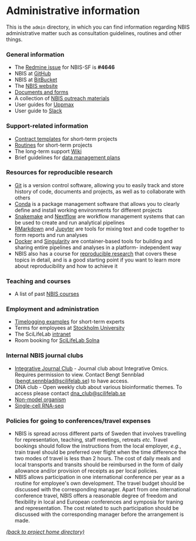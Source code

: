 # Administrative information

This is the `admin` directory, in which you can find information regarding NBIS
administrative matter such as consultation guidelines, routines and other
things.

### General information
 * The [Redmine issue][redmine-issue] for NBIS-SF is **#4646**
 * NBIS at [GitHub][nbis-github]
 * NBIS at [BitBucket][nbis-bitbucket]
 * The [NBIS website][nbis-web]
 * [Documents and forms][nbis-docs]
 * A collection of [NBIS outreach materials][nbis-outreach]
 * User guides for [Uppmax][uppmax-guides]
 * User guide to [Slack][sf-slack]

### Support-related information
 * [Contract templates][nbis-contract] for short-term projects
 * [Routines][nbis-routines] for short-term projects
 * The long-term support [Wiki][lts-wiki]
 * Brief guidelines for [data management plans][nbis-dmp]

### Resources for reproducible research
 * [Git][git] is a version control software, allowing you to easily track and
   store history of code, documents and projects, as well as to collaborate
   with others
 * [Conda][conda] is a package management software that allows you to clearly
   define and install working environments for different projects
 * [Snakemake][snakemake] and [Nextflow][nextflow] are workflow management
   systems that can be used to create and run analytical pipelines
 * [RMarkdown][rmarkdown] and [Jupyter][jupyter] are tools for mixing text and
   code together to form reports and run analyses
 * [Docker][docker] and [Singularity][singularity] are container-based tools
   for building and sharing entire pipelines and analyses in a platform-
   independent way
 * NBIS also has a course for [reproducible research][rep-res] that covers
   these topics in detail, and is a good starting point if you want to learn
   more about reproducibility and how to achieve it

### Teaching and courses
 * A list of past [NBIS courses][nbis-courses]

### Employment and administration
 * [Timelogging examples][nbis-time] for short-term experts
 * Terms for employees at [Stockholm University][admin-su]
 * The SciLifeLab [intranet][scilife-intra]
 * Room booking for [SciLifeLab Solna][scilife-rooms]

### Internal NBIS journal clubs
 * [Integrative Journal Club][club-integrative] - Journal club about Integrative Omics. Requires permission to view. Contact Bengt Sennblad (bengt.sennblad@scilifelab.se) to have access.
 * DNA club - Open weekly club about various bioinformatic themes. To access please contact dna_club@scilifelab.se
 * [Non-model organism][club-nonmodel]
 * [Single-cell RNA-seq][club-scrnaseq]

### Policies for going to conferences/travel expenses
 * NBIS is spread across different parts of Sweden that involves travelling for representation, teaching, staff meetings, retreats *etc*. Travel bookings should follow the instructions from the local employer, *e.g.*, train travel should be preferred over flight when the time difference the two modes of travel is less than 2 hours. The cost of daily meals and local transports and transits should be reimbursed in the form of daily allowance and/or provision of receipts as per local policies.
 * NBIS allows participation in one international conference per year as a routine for employee's own development. The travel budget should be discussed with the corresponding manager. Apart from one international conference travel, NBIS offers a reasonable degree of freedom and flexibility in local and European conferences and symposia for traning and representation. The cost related to such participation should be discussed with the corresponding manager before the arrangement is made.  

[*(back to project home directory)*][sf-home]

[admin-su]: https://www.su.se/english/staff/personnel/2.258/you-and-your-workplace-1.107592
[club-integrative]: https://wabi-wiki.scilifelab.se/display/IJC/Integrative+Journal+Club+Home
[club-nonmodel]: https://wabi-wiki.scilifelab.se/display/NOJC/Non-model+organisms+Journal+Club
[club-scrnaseq]: https://groups.google.com/a/scilifelab.se/forum/#!forum/lts-scrnaseq
[conda]: https://conda.io/en/latest/
[docker]: https://www.docker.com/
[git]: https://git-scm.com/
[jupyter]: https://jupyter.org/
[lts-wiki]: https://wabi-wiki.scilifelab.se/display/KB/
[nbis-bitbucket]: https://bitbucket.org/scilifelab-lts/
[nbis-contract]: https://github.com/NBISweden/NBIS-templates-contract
[nbis-courses]: https://scilifelab.github.io/courses/
[nbis-dmp]: https://docs.google.com/document/d/1gotMFF7R02dEEnzoVaEtxoSzUD2QuVlkwuDbzRGulWw/edit#heading=h.wmrnkk9cdn3h
[nbis-docs]: https://nbis.se/about/doc/
[nbis-github]: https://github.com/NBISweden
[nbis-outreach]: https://github.com/NBISweden/NBIS-template-outreach
[nbis-routines]: https://projects.nbis.se/projects/internal-documents/wiki/New_routines_Feb_2018
[nbis-time]: https://projects.nbis.se/projects/internal-documents/wiki/Time_logging_instructions
[nbis-web]: https://nbis.se/
[nextflow]: https://www.nextflow.io/
[redmine-issue]: https://projects.nbis.se/issues/4646
[rep-res]: https://nbis-reproducible-research.readthedocs.io/en/latest/tutorial_intro/
[rmarkdown]: https://rmarkdown.rstudio.com/
[scilife-intra]: http://intranet.scilifelab.se/
[scilife-rooms]: https://intranet.scilifelab.se/rooms/day.php?
[sf-home]: https://github.com/NBISweden/NBIS-support-framework
[sf-slack]: https://github.com/NBISweden/NBIS-support-framework/blob/master/admin/SLACK.md
[singularity]: https://sylabs.io/singularity/
[snakemake]: https://snakemake.readthedocs.io/en/stable/
[uppmax-guides]: https://www.uppmax.uu.se/support/user-guides/
[uppmax-guides]: https://www.uppmax.uu.se/support/user-guides/